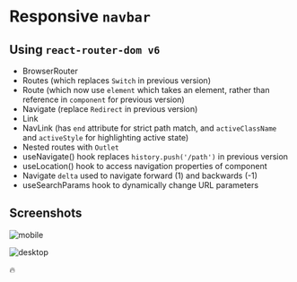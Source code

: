 # Responsive `navbar`

## Using `react-router-dom v6`

* BrowserRouter
* Routes (which replaces `Switch` in previous version)
* Route (which now use `element` which takes an element, rather than reference in `component` for previous version)
* Navigate (replace `Redirect` in previous version)
* Link
* NavLink (has `end` attribute for strict path match, and `activeClassName` and `activeStyle` for highlighting active state)
* Nested routes with `Outlet`
* useNavigate() hook replaces `history.push('/path')` in previous version
* useLocation() hook to access navigation properties of component
* Navigate `delta` used to navigate forward (1) and backwards (-1)
* useSearchParams hook to dynamically change URL parameters



## Screenshots

![mobile](./screensshots/mobile.png)

![desktop](./screensshots/desktop.png)

🔥 
